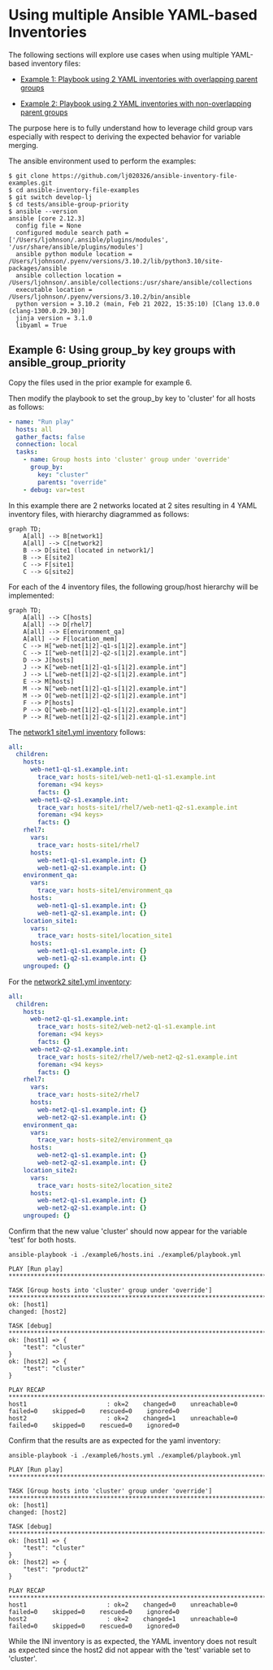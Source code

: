 
Using multiple Ansible YAML-based Inventories  
===

The following sections will explore use cases when using multiple YAML-based inventory files:

* [Example 1: Playbook using 2 YAML inventories with overlapping parent groups](#Example-01)

* [Example 2: Playbook using 2 YAML inventories with non-overlapping parent groups](#Example-02)

The purpose here is to fully understand how to leverage child group vars especially with respect to deriving the expected behavior for variable merging. 

The ansible environment used to perform the examples:

```output
$ git clone https://github.com/lj020326/ansible-inventory-file-examples.git
$ cd ansible-inventory-file-examples
$ git switch develop-lj
$ cd tests/ansible-group-priority
$ ansible --version
ansible [core 2.12.3]
  config file = None
  configured module search path = ['/Users/ljohnson/.ansible/plugins/modules', '/usr/share/ansible/plugins/modules']
  ansible python module location = /Users/ljohnson/.pyenv/versions/3.10.2/lib/python3.10/site-packages/ansible
  ansible collection location = /Users/ljohnson/.ansible/collections:/usr/share/ansible/collections
  executable location = /Users/ljohnson/.pyenv/versions/3.10.2/bin/ansible
  python version = 3.10.2 (main, Feb 21 2022, 15:35:10) [Clang 13.0.0 (clang-1300.0.29.30)]
  jinja version = 3.1.0
  libyaml = True
```



## <a id="Example-06"></a>Example 6: Using group_by key groups with ansible_group_priority

Copy the files used in the prior example for example 6.

Then modify the playbook to set the group_by key to 'cluster' for all hosts as follows:

```yaml
- name: "Run play"
  hosts: all
  gather_facts: false
  connection: local
  tasks:
    - name: Group hosts into 'cluster' group under 'override'
      group_by:
        key: "cluster"
        parents: "override"
    - debug: var=test
```

In this example there are 2 networks located at 2 sites resulting in 4 YAML inventory files, with hierarchy diagrammed as follows:

```mermaid
graph TD;
    A[all] --> B[network1]
    A[all] --> C[network2]
    B --> D[site1 (located in network1/]
    B --> E[site2]
    C --> F[site1]
    C --> G[site2]
```


For each of the 4 inventory files, the following group/host hierarchy will be implemented:

```mermaid
graph TD;
    A[all] --> C[hosts]
    A[all] --> D[rhel7]
    A[all] --> E[environment_qa]
    A[all] --> F[location_mem]
    C --> H["web-net[1|2]-q1-s[1|2].example.int"]
    C --> I["web-net[1|2]-q2-s[1|2].example.int"]
    D --> J[hosts]
    J --> K["web-net[1|2]-q1-s[1|2].example.int"]
    J --> L["web-net[1|2]-q2-s[1|2].example.int"]
    E --> M[hosts]
    M --> N["web-net[1|2]-q1-s[1|2].example.int"]
    M --> O["web-net[1|2]-q2-s[1|2].example.int"]
    F --> P[hosts]
    P --> Q["web-net[1|2]-q1-s[1|2].example.int"]
    P --> R["web-net[1|2]-q2-s[1|2].example.int"]
```

The [network1 site1.yml inventory](./network1/site1.yml) follows:

```yaml
all:
  children:
    hosts:
      web-net1-q1-s1.example.int:
        trace_var: hosts-site1/web-net1-q1-s1.example.int
        foreman: <94 keys>
        facts: {}
      web-net1-q2-s1.example.int:
        trace_var: hosts-site1/rhel7/web-net1-q2-s1.example.int
        foreman: <94 keys>
        facts: {}
    rhel7:
      vars:
        trace_var: hosts-site1/rhel7
      hosts:
        web-net1-q1-s1.example.int: {}
        web-net1-q2-s1.example.int: {}
    environment_qa:
      vars:
        trace_var: hosts-site1/environment_qa
      hosts:
        web-net1-q1-s1.example.int: {}
        web-net1-q2-s1.example.int: {}
    location_site1:
      vars:
        trace_var: hosts-site1/location_site1
      hosts:
        web-net1-q1-s1.example.int: {}
        web-net1-q2-s1.example.int: {}
    ungrouped: {}

```

For the [network2 site1.yml inventory](./network2/site1.yml):

```yaml
all:
  children:
    hosts:
      web-net2-q1-s1.example.int:
        trace_var: hosts-site2/web-net2-q1-s1.example.int
        foreman: <94 keys>
        facts: {}
      web-net2-q2-s1.example.int:
        trace_var: hosts-site2/rhel7/web-net2-q2-s1.example.int
        foreman: <94 keys>
        facts: {}
    rhel7:
      vars:
        trace_var: hosts-site2/rhel7
      hosts:
        web-net2-q1-s1.example.int: {}
        web-net2-q2-s1.example.int: {}
    environment_qa:
      vars:
        trace_var: hosts-site2/environment_qa
      hosts:
        web-net2-q1-s1.example.int: {}
        web-net2-q2-s1.example.int: {}
    location_site2:
      vars:
        trace_var: hosts-site2/location_site2
      hosts:
        web-net2-q1-s1.example.int: {}
        web-net2-q2-s1.example.int: {}
    ungrouped: {}

```


Confirm that the new value 'cluster' should now appear for the variable 'test' for both hosts.

```output
ansible-playbook -i ./example6/hosts.ini ./example6/playbook.yml 

PLAY [Run play] **********************************************************************************************************************************************************************************************************************************************************

TASK [Group hosts into 'cluster' group under 'override'] *****************************************************************************************************************************************************************************************************************
ok: [host1]
changed: [host2]

TASK [debug] *************************************************************************************************************************************************************************************************************************************************************
ok: [host1] => {
    "test": "cluster"
}
ok: [host2] => {
    "test": "cluster"
}

PLAY RECAP ***************************************************************************************************************************************************************************************************************************************************************
host1                      : ok=2    changed=0    unreachable=0    failed=0    skipped=0    rescued=0    ignored=0   
host2                      : ok=2    changed=1    unreachable=0    failed=0    skipped=0    rescued=0    ignored=0   
```

Confirm that the results are as expected for the yaml inventory:

```output
ansible-playbook -i ./example6/hosts.yml ./example6/playbook.yml 

PLAY [Run play] **********************************************************************************************************************************************************************************************************************************************************

TASK [Group hosts into 'cluster' group under 'override'] *****************************************************************************************************************************************************************************************************************
ok: [host1]
changed: [host2]

TASK [debug] *************************************************************************************************************************************************************************************************************************************************************
ok: [host1] => {
    "test": "cluster"
}
ok: [host2] => {
    "test": "product2"
}

PLAY RECAP ***************************************************************************************************************************************************************************************************************************************************************
host1                      : ok=2    changed=0    unreachable=0    failed=0    skipped=0    rescued=0    ignored=0   
host2                      : ok=2    changed=1    unreachable=0    failed=0    skipped=0    rescued=0    ignored=0   
```

While the INI inventory is as expected, the YAML inventory does not result as expected since the host2 did not appear with the 'test' variable set to 'cluster'.
